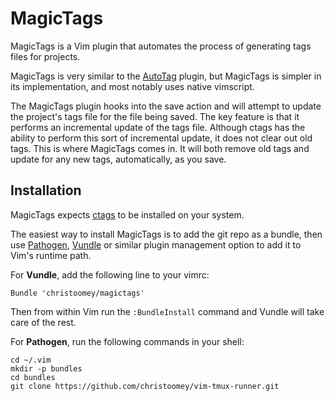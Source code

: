 # MagicTags

MagicTags is a Vim plugin that automates the process of generating tags
files for projects.

MagicTags is very similar to the [AutoTag][] plugin, but MagicTags is simpler
in its implementation, and most notably uses native vimscript.

The MagicTags plugin hooks into the save action and will attempt to update
the project's tags file for the file being saved. The key feature is that it
performs an incremental update of the tags file. Although ctags has the ability
to perform this sort of incremental update, it does not clear out old tags.
This is where MagicTags comes in. It will both remove old tags and update for
any new tags, automatically, as you  save.

## Installation

MagicTags expects [ctags][] to be installed on your system.

The easiest way to install MagicTags is to add the git repo as a bundle, then
use [Pathogen][], [Vundle][] or similar plugin management option to add it to
Vim's runtime path.

For **Vundle**, add the following line to your vimrc:

``` vim
Bundle 'christoomey/magictags'
```

Then from within Vim run the `:BundleInstall` command and Vundle will take care
of the rest.

For **Pathogen**, run the following commands in your shell:

``` shell
cd ~/.vim
mkdir -p bundles
cd bundles
git clone https://github.com/christoomey/vim-tmux-runner.git
```

[Pathogen]: https://github.com/tpope/vim-pathogen
[Vundle]: https://github.com/gmarik/vundle
[AutoTag]: http://www.vim.org/scripts/script.php?script_id=1343
[ctags]: http://ctags.sourceforge.net/
